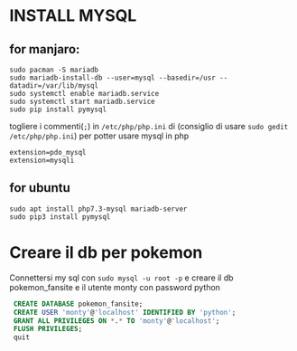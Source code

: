 # INSTALL MYSQL 

## for manjaro:
``` 
sudo pacman -S mariadb 
sudo mariadb-install-db --user=mysql --basedir=/usr --datadir=/var/lib/mysql
sudo systemctl enable mariadb.service
sudo systemctl start mariadb.service
sudo pip install pymysql
```

togliere i commenti(```;```) in ```/etc/php/php.ini``` di 
(consiglio di usare ```sudo gedit /etc/php/php.ini```) per potter usare mysql in php
```
extension=pdo_mysql
extension=mysqli
```
## for ubuntu

```
sudo apt install php7.3-mysql mariadb-server
sudo pip3 install pymysql
```
# Creare il db per pokemon

Connettersi my sql con ```sudo mysql -u root -p``` e creare il db pokemon_fansite e il utente monty con password python 

```sql
 CREATE DATABASE pokemon_fansite;
 CREATE USER 'monty'@'localhost' IDENTIFIED BY 'python';
 GRANT ALL PRIVILEGES ON *.* TO 'monty'@'localhost';
 FLUSH PRIVILEGES;
 quit
```
